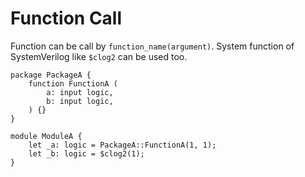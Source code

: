 # Function Call

Function can be call by `function_name(argument)`.
System function of SystemVerilog like `$clog2` can be used too.

```veryl,playground
package PackageA {
    function FunctionA (
        a: input logic,
        b: input logic,
    ) {}
}

module ModuleA {
    let _a: logic = PackageA::FunctionA(1, 1);
    let _b: logic = $clog2(1);
}
```
